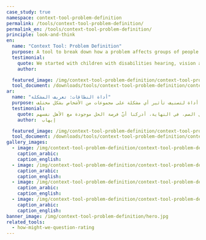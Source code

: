 ```yaml
---
case_study: true
namespace: context-tool-problem-definition
permalink: /tools/context-tool-problem-definition/
permalink_en: /tools/context-tool-problem-definition/
principle: look-and-think
en:
  name: "Context Tool: Problem Definition"
  purpose: A tool to break down how a problem affects groups of people differently.
  testimonial:
    quote: We started with children with disabilities hearing, vision and physical. Our first instinct after using the tool was to start on the national level, which was to go to the government school. The schools were limited to only 10 and they were far away from the people who needed to access them. The tool helped us explore the different stakeholders in the context we were working in. We moved from understanding the needs of government schools to the centers offering services to deaf children, to finally realizing that the opportunity space was with the parents.
    author:

  featured_image: /img/context-tool-problem-definition/context-tool-problem-definition-en.jpg
  tool_document: /downloads/tools/context-tool-problem-definition/context-tool-problem-definition-en.pdf
ar:
  name: "أداة النطاقات: تعريف المشكلة"
  purpose: إيجاد أداة لتصنيف تأثير أي مشكلة على مجموعات من الأشخاص بشكل مختلف.
  testimonial:
    quote: بدأنا بالأطفال الذين يعانون إعاقات سمعية، وبصرية، وجسدية. حدسنا الأوليّ كان أن نستخدم هذه الأداة للبدء بالنطاق الوطني عن طريق زيارة المدارس الحكومية. عدد المدارس المخصصة للأطفال الصم كان 10 مدارس فقط وكانت بعيدة عن الأشخاص المحتاجين إليها. ساعدتنا هذه الأداة في استكشاف أصحاب العلاقة المتنوعين في النطاق الذي كنا نعمل عليه. وهكذا انتقلنا من فهم حاجات المدارس الحكومية إلى المراكز التي تقدم خدماتها للأطفال الصم، في النهاية، أدركنا أنّ فرصة الحل موجودة مع الأهل نفسهم
    author:  إيهاب

  featured_image: /img/context-tool-problem-definition/context-tool-problem-definition-ar.jpg
  tool_document: /downloads/tools/context-tool-problem-definition/context-tool-problem-definition-ar.pdf
gallery_images:
  - image: /img/context-tool-problem-definition/context-tool-problem-definition1.jpg
    caption_arabic:
    caption_english:
  - image: /img/context-tool-problem-definition/context-tool-problem-definition4.jpg
    caption_arabic:
    caption_english:
  - image: /img/context-tool-problem-definition/context-tool-problem-definition5.jpg
    caption_arabic:
    caption_english:
  - image: /img/context-tool-problem-definition/context-tool-problem-definition6.jpg
    caption_arabic:
    caption_english:
banner_image: /img/context-tool-problem-definition/hero.jpg
related_tools:
  - how-might-we-question-rating
---
```

